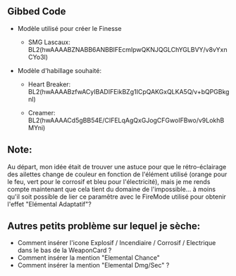 ## Gibbed Code

- Modèle utilisé pour créer le Finesse

  - SMG Lascaux: BL2(hwAAAABZNABB6ANBBIFEcmIpwQKNJQGLChYGLBVY/v8vYxnCYo3l)

- Modèle d'habillage souhaité: 

  - Heart Breaker: BL2(hwAAAABzfwACyIBADIFEikBZg1ICpQAKGxQLKA5Q/v+bQPGBkgnl)

  - Creamer: BL2(hwAAAACd5gBB54E/CIFELqAgQxGJogCFGwoIFBwo/v9LokhBMYni)
  
## Note:

Au départ, mon idée était de trouver une astuce pour que le rétro-éclairage des ailettes change de couleur en fonction de l'élément utilisé (orange pour le feu, vert pour le corrosif et bleu pour l'électricité), mais je me rends compte maintenant que cela tient du domaine de l'impossible... à moins qu'il soit possible de lier ce paramêtre avec le FireMode utilisé pour obtenir l'effet "Elémental Adaptatif"?  

## Autres petits problème sur lequel je sèche:

- Comment insérer l'icone Explosif / Incendiaire / Corrosif / Electrique dans le bas de la WeaponCard ?
- Comment insérer la mention "Elemental Chance" 
- Comment insérer la mention "Elemental Dmg/Sec" ?
  